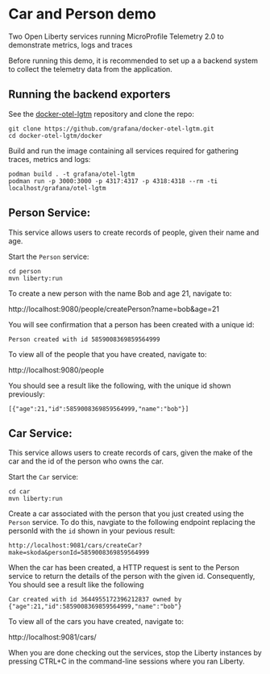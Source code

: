 # Car and Person demo
Two Open Liberty services running MicroProfile Telemetry 2.0 to demonstrate metrics, logs and traces

Before running this demo, it is recommended to set up a a backend system to collect the telemetry data from the application. 

## Running the backend exporters
See the [docker-otel-lgtm](https://github.com/grafana/docker-otel-lgtm) repository and clone the repo:

```
git clone https://github.com/grafana/docker-otel-lgtm.git 
cd docker-otel-lgtm/docker
```

Build and run the image containing all services required for gathering traces, metrics and logs:

```
podman build . -t grafana/otel-lgtm 
podman run -p 3000:3000 -p 4317:4317 -p 4318:4318 --rm -ti localhost/grafana/otel-lgtm
```
## Person Service:

This service allows users to create records of people, given their name and age.

Start the `Person` service: 

```
cd person 
mvn liberty:run
```

To create a new person with the name Bob and age 21, navigate to:

http://localhost:9080/people/createPerson?name=bob&age=21

You will see confirmation that a person has been created with a unique id:

`Person created with id 5859008369859564999`

To view all of the people that you have created, navigate to:

http://localhost:9080/people

You should see a result like the following, with the unique id shown previously: 

`[{"age":21,"id":5859008369859564999,"name":"bob"}]`

## Car Service:

This service allows users to create records of cars, given the make of the car and the id of the person who owns the car. 

Start the `Car` service:

```
cd car 
mvn liberty:run
```

Create a car associated with the person that you just created using the `Person` service. To do this, navgiate to the following endpoint replacing the personId with the `id` shown in your pevious result: 

`http://localhost:9081/cars/createCar?make=skoda&personId=5859008369859564999`

When the car has been created, a HTTP request is sent to the Person service to return the details of the person with the given id. Consequently, You should see a result like the following 

`Car created with id 3644955172396212837 owned by {"age":21,"id":5859008369859564999,"name":"bob"}`

To view all of the cars you have created, navigate to: 

http://localhost:9081/cars/

When you are done checking out the services, stop the Liberty instances by pressing CTRL+C in the command-line sessions where you ran Liberty.
